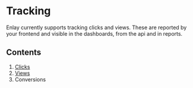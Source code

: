 # Tracking

Enlay currently supports tracking clicks and views. These are reported by your frontend and visible in the dashboards, from the api and in reports.

## Contents

1. [Clicks](clicks.md)
2. [Views](views.md)
3. Conversions
